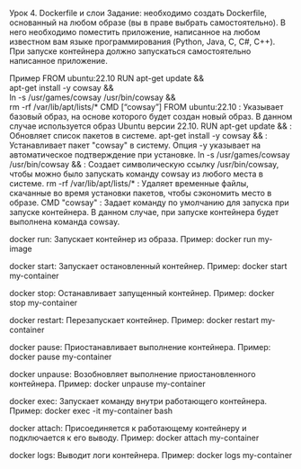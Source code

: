 Урок 4. Dockerfile и слои
Задание: необходимо создать Dockerfile, основанный на любом образе (вы в праве выбрать самостоятельно).
В него необходимо поместить приложение, написанное на любом известном вам языке программирования (Python, Java, C, С#, C++).
При запуске контейнера должно запускаться самостоятельно написанное приложение.


Пример
FROM ubuntu:22.10
RUN apt-get update && \
apt-get install -y cowsay && \
ln -s /usr/games/cowsay /usr/bin/cowsay && \
rm -rf /var/lib/apt/lists/*
CMD [“cowsay”]
FROM ubuntu:22.10
: Указывает базовый образ, на основе которого будет создан новый образ. В данном случае используется образ Ubuntu версии 22.10.
RUN apt-get update &&
: Обновляет список пакетов в системе.
apt-get install -y cowsay &&
: Устанавливает пакет "cowsay" в систему. Опция -y указывает на автоматическое подтверждение при установке.
ln -s /usr/games/cowsay /usr/bin/cowsay &&
: Создает символическую ссылку /usr/bin/cowsay, чтобы можно было запускать команду cowsay из любого места в системе.
rm -rf /var/lib/apt/lists/*
: Удаляет временные файлы, скачанные во время установки пакетов, чтобы сэкономить место в образе.
CMD "cowsay"
: Задает команду по умолчанию для запуска при запуске контейнера. В данном случае, при запуске контейнера будет выполнена команда cowsay.



docker run: Запускает контейнер из образа.
Пример: docker run my-image

docker start: Запускает остановленный контейнер.
Пример: docker start my-container

docker stop: Останавливает запущенный контейнер.
Пример: docker stop my-container

docker restart: Перезапускает контейнер.
Пример: docker restart my-container

docker pause: Приостанавливает выполнение контейнера.
Пример: docker pause my-container

docker unpause: Возобновляет выполнение приостановленного контейнера.
Пример: docker unpause my-container

docker exec: Запускает команду внутри работающего контейнера.
Пример: docker exec -it my-container bash

docker attach: Присоединяется к работающему контейнеру и подключается к его выводу.
Пример: docker attach my-container

docker logs: Выводит логи контейнера.
Пример: docker logs my-container
